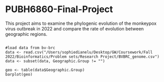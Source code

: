 # PUBH6860-Final-Project

This project aims to examine the phylogenic evolution of the monkeypox virus outbreak in 2022 and compare the rate of evolution between geographic regions. 

```{r, include=FALSE}

#load data from bv-brc
data <- read.csv("/Users/sophiedianelu/Desktop/GW/Coursework/Fall 2022/Bioinformatics/Problem sets/Research Project/BVBRC_genome.csv")
data <- subset(data, Geographic.Group != "")
```

```{r, echo=FALSE}
geo <- table(data$Geographic.Group)
barplot(geo)
```
